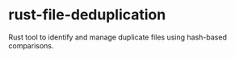 # rust-file-deduplication
 Rust tool to identify and manage duplicate files using hash-based comparisons.
